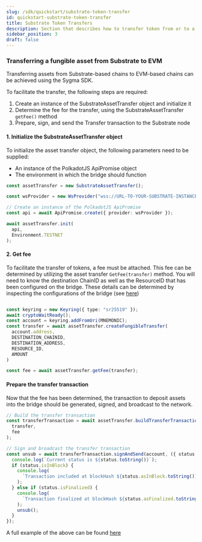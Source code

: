 ```yaml
---
slug: /sdk/quickstart/substrate-token-transfer
id: quickstart-substrate-token-transfer
title: Substrate Token Transfers
description: Section that describes how to transfer token from or to a Substrate network.
sidebar_position: 3
draft: false
---
```


### Transferring a fungible asset from Substrate to EVM

Transferring assets from Substrate-based chains to EVM-based chains can be achieved using the Sygma SDK.

To facilitate the transfer, the following steps are required:

1. Create an instance of the SubstrateAssetTransfer object and initialize it
2. Determine the fee for the transfer, using the SubstrateAssetTransfer `getFee()` method
3. Prepare, sign, and send the Transfer transaction to the Substrate node

#### 1. Initialize the SubstrateAssetTransfer object

To initialize the asset transfer object, the following parameters need to be supplied:

- An instance of the PolkadotJS ApiPromise object
- The environment in which the bridge should function

```ts
const assetTransfer = new SubstrateAssetTransfer();

const wsProvider = new WsProvider("wss://URL-TO-YOUR-SUBSTRATE-INSTANCE");

// Create an instance of the PolkadotJS ApiPromise
const api = await ApiPromise.create({ provider: wsProvider });

await assetTransfer.init(
  api,
  Environment.TESTNET
);
```

#### 2. Get fee

To facilitate the transfer of tokens, a fee must be attached. This fee can be determined by utilizing the asset transfer `GetFee(transfer)` method. You will need to know the destination ChainID as well as the ResourceID that has been configured on the bridge. These details can be determined by inspecting the configurations of the bridge (see [here](https://docs.buildwithsygma.com/environments))


```ts

const keyring = new Keyring({ type: "sr25519" });
await cryptoWaitReady();
const account = keyring.addFromUri(MNEMONIC);
const transfer = await assetTransfer.createFungibleTransfer(
  account.address,
  DESTINATION_CHAINID,
  DESTINATION_ADDRESS,
  RESOURCE_ID,
  AMOUNT
)

const fee = await assetTransfer.getFee(transfer);

```

#### Prepare the transfer transaction

Now that the fee has been determined, the transaction to deposit assets into the bridge should be generated, signed, and broadcast to the network.

```ts
// Build the transfer transaction
const transferTransaction = await assetTransfer.buildTransferTransaction(
  transfer,
  fee
);

// Sign and broadcast the transfer transaction
const unsub = await transferTransaction.signAndSend(account, ({ status }) => {
  console.log(`Current status is ${status.toString()}`);
  if (status.isInBlock) {
    console.log(
      `Transaction included at blockHash ${status.asInBlock.toString()}`
    );
  } else if (status.isFinalized) {
    console.log(
      `Transaction finalized at blockHash ${status.asFinalized.toString()}`
    );
    unsub();
  }
});
```

A full example of the above can be found [here](https://github.com/sygmaprotocol/sygma-sdk/blob/main/examples/substrate-to-evm-fungible-transfer/src/transfer.ts)